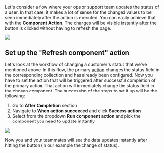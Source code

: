 [comment]: # ($page_title=Component Actions)
[comment]: # ($page_description=Allows to make changes visable instantly)

Let's consider a flow where your ops or support team updates the status of a user. In that case, it makes a lot of sense for the changed values to be seen immediately after the action is executed. You can easily achieve that with the **Component Action**. The changes will be visible instantly after the button is clicked without having to refresh the page.

![](https://gblobscdn.gitbook.com/assets%2F-LQ08RFAKZvFADEiXKFy%2F-MW547845qWMpUmqYdHL%2F-MW8db72TNykEEwCoQ4U%2FGIF207.gif?alt=media&token=972d0cd4-0ffc-4d3d-a037-9ec5bffc8388)

## Set up the "Refresh component" action

Let's look at the workflow of changing a customer's status that we've mentioned above. In this flow, the primary [action](user-guide/design-and-structure/actions) changes the status field in the corresponding collection and has already been configured. Now you have to set the action that will be triggered after successful completion of the primary action. That action will immediately change the status field in the chosen component. The succession of the steps to set it up will be the following:

1. Go to **After Completion** section
2. Navigate to **When action succeeded** and click **Success action**
3. Select from the dropdown **Run component action** and pick the component you need to update instantly

![](https://gblobscdn.gitbook.com/assets%2F-LQ08RFAKZvFADEiXKFy%2F-MW547845qWMpUmqYdHL%2F-MW8i3la9LQ_4MPdF-4Z%2FGIF209.gif?alt=media&token=39728df6-d288-4c8c-833b-ef9205c50613)

Now you and your teammates will see the data updates instantly after hitting the button \(in our example the change of status\).

